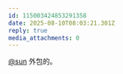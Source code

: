 ```yaml
---
id: 115003424853291358
date: 2025-08-10T08:03:21.301Z
reply: true
media_attachments: 0
---
```


[@sun](https://jiong.us/@sun) 外包的。

